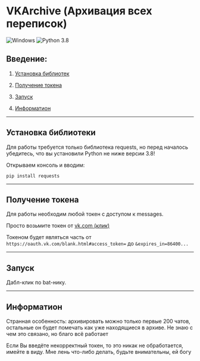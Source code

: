 # VKArchive (Архивация всех переписок)
![Windows](https://img.shields.io/badge/os-windows-blue)
![Python 3.8](https://img.shields.io/badge/python-3.8+-blue)

## Введение: 
1. [Установка библиотек](https://github.com/eremeyko/VKArchive#%D0%A3%D1%81%D1%82%D0%B0%D0%BD%D0%BE%D0%B2%D0%BA%D0%B0%20%D0%B1%D0%B8%D0%B1%D0%BB%D0%B8%D0%BE%D1%82%D0%B5%D0%BA%D0%B8)
2. [Получение токена](https://github.com/eremeyko/VKArchive#%D0%9F%D0%BE%D0%BB%D1%83%D1%87%D0%B5%D0%BD%D0%B8%D0%B5%20%D1%82%D0%BE%D0%BA%D0%B5%D0%BD%D0%B0)

3. [Запуск](https://github.com/eremeyko/VKArchive#%D0%97%D0%B0%D0%BF%D1%83%D1%81%D0%BA)

4. [Информатион](https://github.com/eremeyko/VKArchive#%D0%98%D0%BD%D1%84%D0%BE%D1%80%D0%BC%D0%B0%D1%82%D0%B8%D0%BE%D0%BD)
____
## Установка библиотеки
Для работы требуется только библиотека requests, но перед началось убедитесь, что вы установили Python не ниже версии 3.8!

Открываем консоль и вводим:
```
pip install requests
```
____
## Получение токена
Для работы необходим любой токен с доступом к messages.

Просто возьмите токен от [vk.com (*клик*)](https://oauth.vk.com/authorize?client_id=6287487&scope=1073737727&redirect_uri=https://oauth.vk.com/blank.html&display=page&response_type=token&revoke=1)

Токеном будет являться часть от `https://oauth.vk.com/blank.html#access_token=` до `&expires_in=86400...`
____
## Запуск
Дабл-клик по bat-нику.
____
## Информатион
Странная особенность: архивировать можно только первые 200 чатов, остальные он будет помечать как уже находящиеся в архиве. Не знаю с чем это связано, но благо всё работает

Если Вы введёте некорректный токен, то это никак не обработается, имейте в виду. Мне лень что-либо делать, будьте внимательны, ей богу
